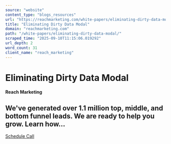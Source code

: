 ```yaml
---
source: "website"
content_type: "blogs_resources"
url: "https://reachmarketing.com/white-papers/eliminating-dirty-data-modal/"
title: "Eliminating Dirty Data Modal"
domain: "reachmarketing.com"
path: "/white-papers/eliminating-dirty-data-modal/"
scraped_time: "2025-09-10T11:15:06.019292"
url_depth: 2
word_count: 31
client_name: "reach_marketing"
---
```


# Eliminating Dirty Data Modal

#### Reach Marketing

## We've generated over 1.1 million top, middle, and bottom funnel leads. We are ready to help you grow. Learn how...

[Schedule Call](https://calendly.com/wayne-nagrowski)